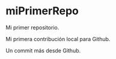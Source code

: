# miPrimerRepo
Mi primer repositorio.

Mi primera contribución local para Github.

Un commit más desde Github.

